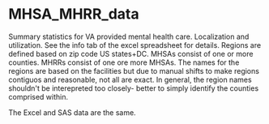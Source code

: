 # MHSA_MHRR_data
Summary statistics for VA provided mental health care.  Localization and utilization.
See the info tab of the excel spreadsheet for details.  Regions are defined based on zip code US states+DC.  MHSAs consist of one or more counties.  MHRRs consist of one ore more MHSAs.   The names for the regions are based on the facilities but due to manual shifts to make regions contiguos and reasonable, not all are exact.  In general, the region names shouldn't be interepreted too closely- better to simply identify the counties comprised within.  

The Excel and SAS data are the same.  
